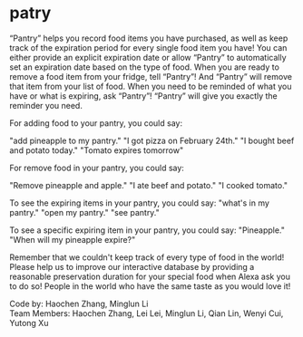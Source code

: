 # patry
“Pantry” helps you record food items you have purchased, as well as keep track of the expiration period for every single food item you have! You can either provide an explicit expiration date or allow “Pantry” to automatically set an expiration date based on the type of food. When you are ready to remove a food item from your fridge, tell “Pantry”! And “Pantry” will remove that item from your list of food. When you need to be reminded of what you have or what is expiring, ask “Pantry”! “Pantry” will give you exactly the reminder you need.

For adding food to your pantry, you could say:

"add pineapple to my pantry."
"I got pizza on February 24th."
"I bought beef and potato today."
"Tomato expires tomorrow"

For remove food in your pantry, you could say:

"Remove pineapple and apple."
"I ate beef and potato."
"I cooked tomato."

To see the expiring items in your pantry, you could say:
"what's in my pantry."
"open my pantry."
"see pantry."

To see a specific expiring item in your pantry, you could say:
"Pineapple."
"When will my pineapple expire?"

Remember that we couldn't keep track of every type of food in the world! Please help us to improve our interactive database by providing a reasonable preservation duration for your special food when Alexa ask you to do so! People in the world who have the same taste as you would love it!

Code by:
Haochen Zhang, Minglun Li  
Team Members:
Haochen Zhang, Lei Lei, Minglun Li, Qian Lin, Wenyi Cui, Yutong Xu
